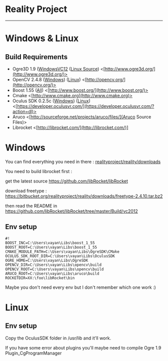 # Reality Project

- - -

# Windows & Linux

## Build Requirements

* Ogre3D 1.9 ([WindowsVC12](https://bitbucket.org/realityproject/reality/downloads/OgreSDK_vc12_v1-9-0.zip) ([Linux Source](https://bitbucket.org/realityproject/reality/downloads/sinbad-ogre-dd30349ea667.zipogre-1.9-source.zipogre-source-1.9.tar.gz))   <[http://www.ogre3d.org/](http://www.ogre3d.org/)>
* OpenCV 2.4.8 ([Windows](https://bitbucket.org/realityproject/reality/downloads/opencv-2.4.8.exe)) ([Linux](https://bitbucket.org/realityproject/reality/downloads/opencv-linux-2.4.8.zip))  <[http://opencv.org/](http://opencv.org/)>
* Boost 1.55 ([All](https://bitbucket.org/realityproject/reality/downloads/boost_1_55.zip))  <[http://www.boost.org/](http://www.boost.org/)>
* Cmake  <[http://www.cmake.org](http://www.cmake.org)>
* Oculus SDK 0.2.5c ([Windows](https://bitbucket.org/realityproject/reality/downloads/ovr_sdk_win_0.2.5c.zip)) ([Linux](https://bitbucket.org/realityproject/reality/downloads/ovr_sdk_linux_0.2.5c.tar.gz))  <[https://developer.oculusvr.com/](https://developer.oculusvr.com/?action=dl)>
* Aruco <[http://sourceforge.net/projects/aruco/files/](Aruco Source Files)>
* Librocket <[http://librocket.com/](http://librocket.com/)]

# Windows

You can find everything you need in there : [realityproject/reality/downloads](https://bitbucket.org/realityproject/reality/downloads)

You need to build librocket first : 

get the latest source https://github.com/libRocket/libRocket 

download freetype : https://bitbucket.org/realityproject/reality/downloads/freetype-2.4.10.tar.bz2

then read the README in https://github.com/libRocket/libRocket/tree/master/Build/vc2012 

## Env setup

```
#!
BOOST_INC=C:\Users\vayan\Libs\boost_1_55
BOOST_ROOT=C:\Users\vayan\Libs\boost_1_55
CMAKE_MODULE_PATH=C:\Users\vayan\Libs\OgreSDK\CMake
OCULUS_SDK_ROOT_DIR=C:\Users\vayan\Libs\OculusSDK
OGRE_HOME=C:\Users\vayan\Libs\OgreSDK
OPENCV_DIR=C:\Users\vayan\Libs\opencv\build
OPENCV_ROOT=C:\Users\vayan\Libs\opencv\build
ARUCO_ROOT=C:\Users\vayan\Libs\aruco\build
ROCKETDIR=XX:\foo\libRocket\bin
```



Maybe you don't need every env but I don't remember which one work :)



# Linux

## Env setup

Copy the OculusSDK folder in /usr/lib and it'll work.

If you have some error about plugins you'll maybe need to compile Ogre 1.9 Plugin_CgProgramManager 
